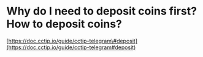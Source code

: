 # Why do I need to deposit coins first? How to deposit coins?

[https://doc.cctip.io/guide/cctip-telegram\#deposit](https://doc.cctip.io/guide/cctip-telegram#deposit)

